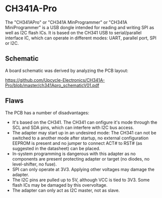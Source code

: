 # CH341A-Pro

The "CH341APro" or "CH341A MinProgrammer" or "CH341A MiniProgrammer" is a USB dongle
intended for reading and writing SPI as well as I2C flash ICs.
It is based on the CH341 USB to serial/parallel interface IC, which can operate in different modes: UART, parallel port, SPI or I2C.

## Schematic

A board schematic was derived by analyzing the PCB layout:

https://github.com/Upcycle-Electronics/CH341A-Pro/blob/master/ch341Apro_schematicV01.pdf

## Flaws

The PCB has a number of disadvantages:

* It's based on the CH341. The CH341 can onfigure it's mode through the SCL and SDA pins, which can interfere with I2C bus access.
* The adapter may start up in an undesired mode: The CH341 can not be switched to a another mode after startup, no external configuration EEPROM is present and no jumper to connect ACT# to RST# (as suggested in the datasheet) can be placed.
* In-system programming is dangerous with this adapter as no components are present protecting adapter or target (no diodes, no level-shifter, no fuse).
* SPI can only operate at 3V3. Applying other voltages may damage the adapter.
* The I2C pins are pulled up to 5V, although VCC is tied to 3V3. Some flash ICs may be damaged by this overvoltage.
* The adapter can only act as I2C master, not as slave.
